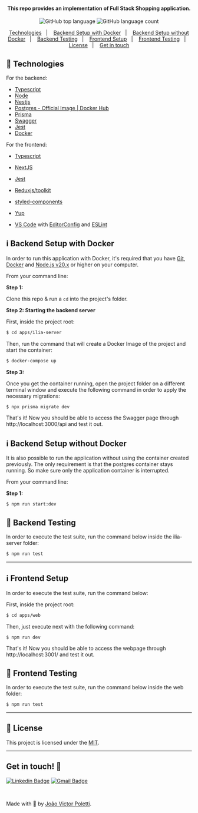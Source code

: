 <h4 align="center">
  This repo provides an implementation of Full Stack Shopping application.
</h4>
<p align="center">
  <img alt="GitHub top language" src="https://img.shields.io/github/languages/top/joao96/punch-timesheet?style=flat-square">
  <img alt="GitHub language count" src="https://img.shields.io/github/languages/count/joao96/punch-timesheet?style=flat-square">
</p>

<p align="center">
  <a href="#checkered_flag-technologies">Technologies</a>&nbsp;&nbsp;&nbsp;|&nbsp;&nbsp;&nbsp;
  <a href="#information_source-backend-setup-with-docker">Backend Setup with Docker</a>&nbsp;&nbsp;&nbsp;|&nbsp;&nbsp;&nbsp;
  <a href="#information_source-backend-setup-without-docker">Backend Setup without Docker</a>&nbsp;&nbsp;&nbsp;|&nbsp;&nbsp;&nbsp;
  <a href="#test_tube-backend-testing">Backend Testing</a>&nbsp;&nbsp;&nbsp;|&nbsp;&nbsp;&nbsp;
  <a href="#information_source-frontend-setup">Frontend Setup</a>&nbsp;&nbsp;&nbsp;|&nbsp;&nbsp;&nbsp;
  <a href="#test_tube-frontend-testing">Frontend Testing</a>&nbsp;&nbsp;&nbsp;|&nbsp;&nbsp;&nbsp;
  <a href="#page_facing_up-license">License</a>&nbsp;&nbsp;&nbsp;|&nbsp;&nbsp;&nbsp;
  <a href="#get-in-touch-monocle_face">Get in touch</a>
</p>


## :checkered_flag: Technologies
For the backend:
- [Typescript](https://www.typescriptlang.org/)
- [Node](https://nodejs.org/en/)
- [Nestjs](https://nestjs.com/)
- [Postgres - Official Image | Docker Hub](https://hub.docker.com/_/postgres)
- [Prisma](https://www.prisma.io/)
- [Swagger](https://swagger.io/specification/)
- [Jest](https://jestjs.io/)
- [Docker](https://www.docker.com/)

For the frontend:
- [Typescript](https://www.typescriptlang.org/)
- [NextJS](https://nextjs.org/)
- [Jest](https://jestjs.io/)
- [Reduxjs/toolkit](https://redux-toolkit.js.org/)
- [styled-components](https://styled-components.com/)
- [Yup](https://github.com/jquense/yup)


- [VS Code][vc] with [EditorConfig][vceditconfig] and [ESLint][vceslint]

## :information_source: Backend Setup with Docker

In order to run this application with Docker, it's required that you have [Git], [Docker] and [Node.js v20.x][nodejs] or higher on your computer. 

From your command line:

**Step 1:** 

Clone this repo & run a `cd` into the project's folder.

**Step 2: Starting the backend server** 

First, inside the project root:

```bash
$ cd apps/ilia-server
```

Then, run the command that will create a Docker Image of the project and start the container:

```bash
$ docker-compose up
```

**Step 3:** 

Once you get the container running, open the project folder on a different terminal window and execute the following command in order to apply the necessary migrations:

```bash
$ npx prisma migrate dev
```

That's it! 
Now you should be able to access the Swagger page through http://localhost:3000/api and test it out.

## :information_source: Backend Setup without Docker

It is also possible to run the application without using the container created previously. The only requirement is that the postgres container stays running. So make sure only the application container is interrupted.

From your command line:

**Step 1:** 

```bash
$ npm run start:dev
```

## :test_tube: Backend Testing

In order to execute the test suite, run the command below inside the ilia-server folder:

```bash
$ npm run test
```

---------

## :information_source: Frontend Setup

In order to execute the test suite, run the command below:

First, inside the project root:

```bash
$ cd apps/web
```

Then, just execute next with the following command:

```bash
$ npm run dev
```

That's it! 
Now you should be able to access the webpage through http://localhost:3001/ and test it out.


## :test_tube: Frontend Testing

In order to execute the test suite, run the command below inside the web folder:

```bash
$ npm run test
```

---------

## :page_facing_up: License

This project is licensed under the [MIT](LICENSE).


---------
## Get in touch! :monocle_face:

[![Linkedin Badge](https://img.shields.io/badge/-João%20Victor%20Poletti-0e76a8?style=flat-square&logo=Linkedin&logoColor=white&link=https://www.linkedin.com/in/jvpoletti/)](https://www.linkedin.com/in/jvpoletti/)
[![Gmail Badge](https://img.shields.io/badge/-jvpoletti@gmail.com-ff512f?style=flat-square&logo=Gmail&logoColor=white&link=mailto:jvpoletti@gmail.com)](mailto:jvpoletti@gmail.com)

<br />

Made with :green_heart: by [João Victor Poletti](https://github.com/joao96).

[nodejs]: https://nodejs.org/
[Git]: https://git-scm.com/
[Docker]: https://www.docker.com/
[npm]: https://www.npmjs.com/
[vc]: https://code.visualstudio.com/
[vceditconfig]: https://marketplace.visualstudio.com/items?itemName=EditorConfig.EditorConfig
[vceslint]: https://marketplace.visualstudio.com/items?itemName=dbaeumer.vscode-eslint
